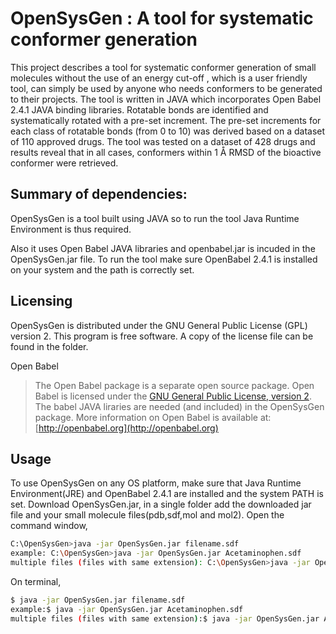# OpenSysGen : A tool for systematic conformer generation

This project describes a tool for systematic conformer generation of small molecules without the use of an energy cut-off , which is a user friendly tool, can simply be used by anyone who needs conformers to be generated to their projects. The tool is written in JAVA which incorporates Open Babel 2.4.1 JAVA binding libraries. Rotatable bonds are identified and systematically rotated with a pre-set increment. The pre-set increments for each class of rotatable bonds (from 0 to 10) was derived based on a dataset of 110 approved drugs. The tool was tested on a dataset of 428 drugs and results reveal that in all cases, conformers within 1 Å RMSD of the bioactive conformer were retrieved. 

Summary of dependencies:
-------------------------------
OpenSysGen is a tool built using JAVA so to run the tool Java Runtime Environment is thus required.

Also it uses Open Babel JAVA libraries and openbabel.jar is incuded in the OpenSysGen.jar file. To run the tool make sure OpenBabel 2.4.1 is installed on your system and the path is correctly set.

Licensing
---------

OpenSysGen is distributed under the GNU General Public License (GPL) version 2. This program is free software. A copy of the license file can be found in the folder.

Open Babel
> The Open Babel package is a separate open source package.
  Open Babel is licensed under the
  [GNU General Public License, version 2](http://www.gnu.org/licenses/old-licenses/gpl-2.0.en.html).
  The babel JAVA liraries are needed (and included) in the OpenSysGen package. 
  More information on Open Babel is available at:
  [http://openbabel.org](http://openbabel.org)

Usage
-----

To use OpenSysGen on any OS platform, make sure that Java Runtime Environment(JRE) and OpenBabel 2.4.1 are installed and the system PATH is set.
Download OpenSysGen.jar, in a single folder add the downloaded jar file and your small molecule files(pdb,sdf,mol and mol2).
Open the command window,
```bash
C:\OpenSysGen>java -jar OpenSysGen.jar filename.sdf
example: C:\OpenSysGen>java -jar OpenSysGen.jar Acetaminophen.sdf
multiple files (files with same extension): C:\OpenSysGen>java -jar OpenSysGen.jar Acetaminophen.sdf Salbutamol.sdf 
```
On terminal,
```bash
$ java -jar OpenSysGen.jar filename.sdf
example:$ java -jar OpenSysGen.jar Acetaminophen.sdf
multiple files (files with same extension):$ java -jar OpenSysGen.jar Acetaminophen.sdf Salbutamol.sdf 
```
